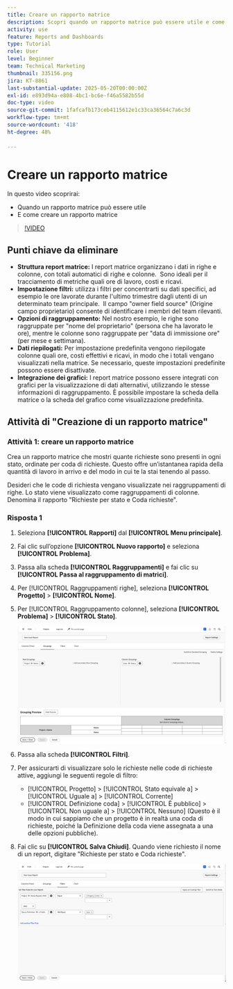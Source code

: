 ```yaml
---
title: Creare un rapporto matrice
description: Scopri quando un rapporto matrice può essere utile e come crearlo in Workfront.
activity: use
feature: Reports and Dashboards
type: Tutorial
role: User
level: Beginner
team: Technical Marketing
thumbnail: 335156.png
jira: KT-8861
last-substantial-update: 2025-05-20T00:00:00Z
exl-id: e893d94a-e808-4bc1-bc6e-f46a5582b55d
doc-type: video
source-git-commit: 1fafcafb173ceb4115612e1c33ca36564c7a6c3d
workflow-type: tm+mt
source-wordcount: '418'
ht-degree: 48%

---
```


# Creare un rapporto matrice

In questo video scoprirai:

* Quando un rapporto matrice può essere utile
* E come creare un rapporto matrice

>[!VIDEO](https://video.tv.adobe.com/v/3448191/?quality=12&learn=on&captions=ita)

## Punti chiave da eliminare

* **Struttura report matrice:** I report matrice organizzano i dati in righe e colonne, con totali automatici di righe e colonne. &#x200B; Sono ideali per il tracciamento di metriche quali ore di lavoro, costi e ricavi. &#x200B;
* **Impostazione filtri:** utilizza i filtri per concentrarti su dati specifici, ad esempio le ore lavorate durante l&#39;ultimo trimestre dagli utenti di un determinato team principale. &#x200B; Il campo &quot;owner field source&quot; (Origine campo proprietario) consente di identificare i membri del team rilevanti. &#x200B;
* **Opzioni di raggruppamento:** Nel nostro esempio, le righe sono raggruppate per &quot;nome del proprietario&quot; (persona che ha lavorato le ore), mentre le colonne sono raggruppate per &quot;data di immissione ore&quot; (per mese e settimana). &#x200B;
* **Dati riepilogati:** Per impostazione predefinita vengono riepilogate colonne quali ore, costi effettivi e ricavi, in modo che i totali vengano visualizzati nella matrice. Se necessario, queste impostazioni predefinite possono essere disattivate. &#x200B;
* **Integrazione dei grafici:** I report matrice possono essere integrati con grafici per la visualizzazione di dati alternativi, utilizzando le stesse informazioni di raggruppamento. È possibile impostare la scheda della matrice o la scheda del grafico come visualizzazione predefinita. &#x200B;

## Attività di &quot;Creazione di un rapporto matrice&quot;

### Attività 1: creare un rapporto matrice

Crea un rapporto matrice che mostri quante richieste sono presenti in ogni stato, ordinate per coda di richieste. Questo offre un’istantanea rapida della quantità di lavoro in arrivo e del modo in cui te la stai tenendo al passo.

Desideri che le code di richiesta vengano visualizzate nei raggruppamenti di righe. Lo stato viene visualizzato come raggruppamenti di colonne. Denomina il rapporto &quot;Richieste per stato e Coda richieste&quot;.

### Risposta 1

1. Seleziona **[!UICONTROL Rapporti]** dal **[!UICONTROL Menu principale]**.
1. Fai clic sull’opzione **[!UICONTROL Nuovo rapporto]** e seleziona **[!UICONTROL Problema]**.
1. Passa alla scheda **[!UICONTROL Raggruppamenti]** e fai clic su **[!UICONTROL Passa al raggruppamento di matrici]**.
1. Per [!UICONTROL Raggruppamenti righe], seleziona **[!UICONTROL Progetto]** > **[!UICONTROL Nome]**.
1. Per [!UICONTROL Raggruppamento colonne], seleziona **[!UICONTROL Problema]** > **[!UICONTROL Stato]**.

   ![Immagine della schermata per creare un nuovo raggruppamento di rapporti sui problemi](assets/matrix-report-groupings.png)

1. Passa alla scheda **[!UICONTROL Filtri]**.
1. Per assicurarti di visualizzare solo le richieste nelle code di richieste attive, aggiungi le seguenti regole di filtro:

   * [!UICONTROL Progetto] > [!UICONTROL Stato equivale a] > [!UICONTROL Uguale a] > [!UICONTROL Corrente]
   * [!UICONTROL Definizione coda] > [!UICONTROL È pubblico] > [!UICONTROL Non uguale a] > [!UICONTROL Nessuno] (Questo è il modo in cui sappiamo che un progetto è in realtà una coda di richieste, poiché la Definizione della coda viene assegnata a una delle opzioni pubbliche).

1. Fai clic su **[!UICONTROL Salva Chiudi]**. Quando viene richiesto il nome di un report, digitare &quot;Richieste per stato e Coda richieste&quot;.

   ![Immagine della schermata per creare un nuovo filtro per la segnalazione dei problemi](assets/matrix-report-filters.png)
